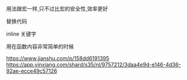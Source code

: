 用法跟宏一样,只不过比宏的安全性,效率更好

替换代码

inline 关键字

用在函数内容非常简单的时候

https://www.jianshu.com/p/158dd6191395  https://app.yinxiang.com/shard/s35/nl/9757212/3daa4e9d-e146-4d36-92ae-ecce49c57126